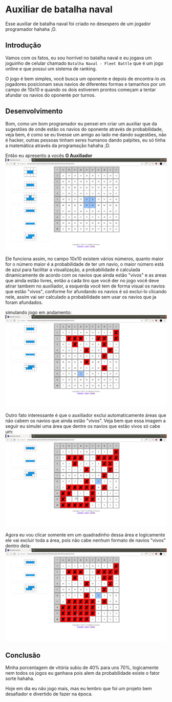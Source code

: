 # Auxiliar de batalha naval
Esse auxiliar de batalha naval foi criado no desespero de um jogador programador hahaha ;D.

## Introdução
Vamos com os fatos, eu sou horrível no batalha naval e eu jogava um joguinho de celular chamado `Batalha Naval - Fleet Battle` que é um jogo online e que possui um sistema de ranking.

O jogo é bem simples, você busca um oponente e depois de encontra-lo os jogadores posicionam seus navios de diferentes formas e tamanhos por um campo de 10x10 e quando os dois estiverem prontos começam a tentar afundar os navios do oponente por turnos.

## Desenvolvimento
Bom, como um bom programador eu pensei em criar um auxiliar que da sugestões de onde estão os navios do oponente através de probabilidade, veja bem, é como se eu tivesse um amigo ao lado me dando sugestões, não é hacker, outras pessoas tinham seres humanos dando palpites, eu só tinha a matemática através da programação hahaha ;D.

Então eu apresento a vocês <b>O Auxiliador</b>
<img alt="O Auxiliar" title="O Auxiliar" src=".github/o-auxiliador.png" />

Ele funciona assim, no campo 10x10 existem vários números, quanto maior for o número maior é a probabilidade de ter um navio, o maior número está de azul para facilitar a visualização, a probabilidade é calculada dinamicamente de acordo com os navios que ainda estão "vivos" e as areas que ainda estão livres, então a cada tiro que você der no jogo você deve atirar tambem no auxiliador, a esquerda você tem de forma visual os navios que estão "vivos", conforme for afundando os navios é só exclui-lo clicando nele, assim vai ser calculado a probabilidade sem usar os navios que ja foram afundados.

simulando jogo em andamento:
<img alt="O Auxiliar" title="O Auxiliador" src=".github/simulando-navios-afundados.png" />

Outro fato interessante é que o auxiliador exclui automaticamente áreas que não cabem os navios que ainda estão "vivos". Veja bem que essa imagem a seguir eu simulei uma área que dentre os navios que estão vivos só cabe um:
<img alt="O Auxiliar" title="O Auxiliar" src=".github/cabe-um.png" />

Agora eu vou clicar somente em um quadradinho dessa área e logicamente ele vai excluir toda a área, pois não cabe nenhum formato de navios "vivos" dentro dela:
<img alt="O Auxiliar" title="O Auxiliar" src=".github/area-excluida.png" />

## Conclusão
Minha porcentagem de vitória subiu de 40% para uns 70%, logicamente nem todos os jogos eu ganhava pois alem da probabilidade existe o fator sorte hahaha.

Hoje em dia eu não jogo mais, mas eu lembro que foi um projeto bem desafiador e divertido de fazer na época.
